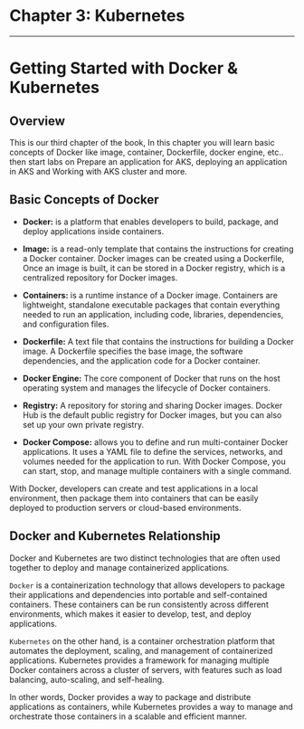 # **Chapter 3: Kubernetes**
___

# Getting Started with Docker & Kubernetes


## Overview

This is our third chapter of the book, In this chapter you will learn basic concepts of Docker like image, container, Dockerfile, docker engine, etc.. then start labs on Prepare an application for AKS, deploying an application in AKS and Working with AKS cluster and more.

## Basic Concepts of Docker

- **Docker:** is a platform that enables developers to build, package, and deploy applications inside containers. 

- **Image:** is a read-only template that contains the instructions for creating a Docker container. Docker images can be created using a Dockerfile, Once an image is built, it can be stored in a Docker registry, which is a centralized repository for Docker images.

- **Containers:**  is a runtime instance of a Docker image. Containers are lightweight, standalone executable packages that contain everything needed to run an application, including code, libraries, dependencies, and configuration files. 

- **Dockerfile:** A text file that contains the instructions for building a Docker image. A Dockerfile specifies the base image, the software dependencies, and the application code for a Docker container.

- **Docker Engine:** The core component of Docker that runs on the host operating system and manages the lifecycle of Docker containers.

- **Registry:** A repository for storing and sharing Docker images. Docker Hub is the default public registry for Docker images, but you can also set up your own private registry.

- **Docker Compose:**  allows you to define and run multi-container Docker applications. It uses a YAML file to define the services, networks, and volumes needed for the application to run. With Docker Compose, you can start, stop, and manage multiple containers with a single command.

With Docker, developers can create and test applications in a local environment, then package them into containers that can be easily deployed to production servers or cloud-based environments.

## Docker and Kubernetes Relationship

Docker and Kubernetes are two distinct technologies that are often used together to deploy and manage containerized applications.

`Docker` is a containerization technology that allows developers to package their applications and dependencies into portable and self-contained containers. These containers can be run consistently across different environments, which makes it easier to develop, test, and deploy applications.

`Kubernetes` on the other hand, is a container orchestration platform that automates the deployment, scaling, and management of containerized applications. Kubernetes provides a framework for managing multiple Docker containers across a cluster of servers, with features such as load balancing, auto-scaling, and self-healing.

In other words, Docker provides a way to package and distribute applications as containers, while Kubernetes provides a way to manage and orchestrate those containers in a scalable and efficient manner.